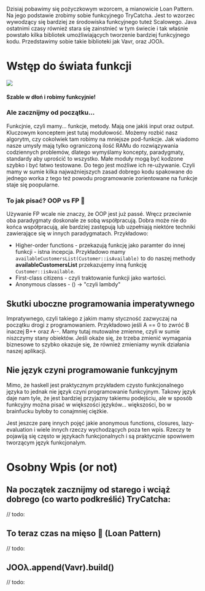 
Dzisiaj pobawimy się pożyczkowym wzorcem, a mianowicie Loan Pattern. Na jego podstawie zrobimy sobie funkcyjnego TryCatcha. Jest to wzorzec wywodzący się bardziej ze środowiska funkcyjnego tuteż Scalowego. Java ostatnimi czasy również stara się zainstnieć w tym świecie i tak właśnie powstało kilka bibliotek umożliwiających tworzenie bardziej funkcyjnego kodu. Przedstawimy sobie takie biblioteki jak Vavr, oraz JOOλ.

# Wstęp do świata funkcji
![](/download.jpeg)


#### Szable w dłoń i robimy funkcyjnie!
### Ale zacznijmy od początku... 
Funkcjnie, czyli mamy... funkcje, metody. Mają one jakiś input oraz output. Kluczowym konceptem jest tutaj modułowość. Możemy rozbić nasz algorytm, czy cokolwiek tam robimy na mniejsze pod-funkcje. Jak wiadomo nasze umysły mają tylko ograniczoną ilość RAMu do rozwiązywania codziennych problemów, dlatego wymyślamy koncepty, paradygmaty, standardy aby uprościć to wszystko. Małe moduły mogą być kodzone szybko i być łatwo testowane. Do tego jest możliwe ich re-używanie. Czyli mamy w sumie kilka najważniejszych zasad dobrego kodu spakowane do jednego worka z tego też powodu programowanie zorientowane na funkcje staje się poopularne. 

### To jak pisać? OOP vs FP 🥊
Używanie FP wcale nie znaczy, że OOP jest już passé. Wręcz przeciwnie oba paradygmaty doskonale ze sobą współpracują. 
Dobra może nie do końca współpracują, ale bardziej zastępują lub uzpełniają niektóre techniki zawierające się w innych paradygmatach. Przykładowo: 
* Higher-order functions - przekazują funkcję jako paramter do innej funkcji - istna incepcja. Przykładowo mamy `availableCustomersList(Customer::isAvailable)` to do naszej methody <b>availableCustomersList</b> przekazujemy inną funkcję `Customer::isAvailable`.
* First-class citizens - czyli traktowanie funkcji jako wartości. 
* Anonymous classes - () -> "czyli lambdy"

## Skutki uboczne programowania imperatywnego
Impratywnego, czyli takiego z jakim mamy styczność zazwyczaj na początku drogi z programowaniem. 
Przykładowo jeśli A == 0 to zwróć B inaczej B++ oraz A--. 
Mamy tutaj mutowalne zmienne, czyli w sumie niszczymy stany obiektów. 
Jeśli okaże się, że trzeba zmienić wymagania biznesowe to szybko okazuje się, że również zmieniamy wynik działania naszej aplikacji.


## Nie język czyni programowanie funkcyjnym
Mimo, że haskell jest praktycznym przykładem czysto funkcjonalnego języka to jednak nie język czyni programowanie funkcyjnym. Takowy język daje nam tyle, że jest bardziej przyjazny takiemu podejściu, ale w sposób funkcyjny można pisać w większości języków... większości, bo w brainfucku byłoby to conajmniej ciężkie.  


Jest jeszcze parę innych pojęć jakie  anonymous functions, closures, lazy-evaluation i wiele innych rzeczy wychodzących poza ten wpis. Rzeczy te pojawiją się często w językach funkcjonalnych i są praktycznie spowiwem tworzącym język funkcjonalym. 


## 

# Osobny Wpis (or not) #

## Na początek zacznijmy od starego i wciąż dobrego (co warto podkreślić) TryCatcha:
// todo: 

## To teraz czas na mięso 🍗  (Loan Pattern)
// todo: 

## JOOλ.append(Vavr).build()
// todo: 
